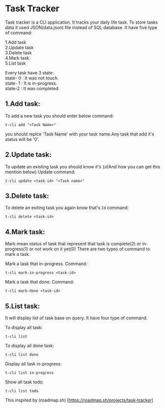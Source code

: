 # Task Tracker
Task tracker is a CLI application. It tracks your daily life task. To store tasks data it used JSON(data.json) file instead of SQL database.
It have five type of command:

1.Add task\
2.Update task\
3.Delete task\
4.Mark task\
5.List task

Every task have 3 state:\
state- 0 : It was not touch.\
state- 1 : It is in-progress.\
state-2 : It was completed.

## 1.Add task:
To add a new task you should enter below command:
```
t-cli add "<Task Name>"
```
you should replce 'Task Name' with your task name.Any task that add it's status will be '0'.

## 2.Update task:
To update an existing task you should know it's `Id`(And how you can get this mention below)
Update command:
```
t-cli update <task-id> "<Task name>"
```

## 3.Delete task:
To delete an exiting task you again know that's `Id`
command:
```
t-cli delete <task-id>
```

## 4.Mark task:
Mark mean status of task that represent that task is complete(2) or in-progress(1) or not work on it yet(0)
There are two types of command to mark a task.

Mark a task that in-progress.
Command:
```
t-cli mark-in-progress <task-id>
```
Mark a task that done.
Command:
```
t-cli mark-done <task-id>
```

## 5.List task:
It will display list of task base on query. It have four type of command.

To display all task:
```
t-cli list
```
To display  all done task:
```
t-cli list done
```
Display all task in-progress:
```
t-cli list in-progress
```
Show all task todo:

```
t-cli list todo
```

This inspired by (roadmap.sh) [https://roadmap.sh/projects/task-tracker]
